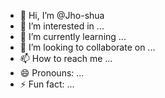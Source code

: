 - 👋 Hi, I’m @Jho-shua
- 👀 I’m interested in ...
- 🌱 I’m currently learning ...
- 💞️ I’m looking to collaborate on ...
- 📫 How to reach me ...
- 😄 Pronouns: ...
- ⚡ Fun fact: ...

<!---
Jho-shua/Jho-shua is a ✨ special ✨ repository because its `README.md` (this file) appears on your GitHub profile.
You can click the Preview link to take a look at your changes.
--->
